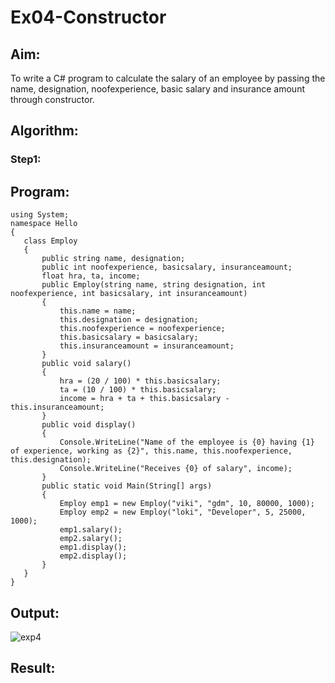 # Ex04-Constructor
## Aim:
 To write a C# program to calculate the salary of an employee by passing the name, designation, noofexperience, basic salary and insurance amount through constructor.
 
 ## Algorithm:
 ### Step1:
 
 
 
 ## Program:
 ```
 using System;
namespace Hello
{
    class Employ
    {
        public string name, designation;
        public int noofexperience, basicsalary, insuranceamount;
        float hra, ta, income;
        public Employ(string name, string designation, int noofexperience, int basicsalary, int insuranceamount)
        {
            this.name = name;
            this.designation = designation;
            this.noofexperience = noofexperience;
            this.basicsalary = basicsalary;
            this.insuranceamount = insuranceamount;
        }
        public void salary()
        {
            hra = (20 / 100) * this.basicsalary;
            ta = (10 / 100) * this.basicsalary;
            income = hra + ta + this.basicsalary - this.insuranceamount;
        }
        public void display()
        {
            Console.WriteLine("Name of the employee is {0} having {1} of experience, working as {2}", this.name, this.noofexperience, this.designation);
            Console.WriteLine("Receives {0} of salary", income);
        }
        public static void Main(String[] args)
        {
            Employ emp1 = new Employ("viki", "gdm", 10, 80000, 1000);
            Employ emp2 = new Employ("loki", "Developer", 5, 25000, 1000);
            emp1.salary();
            emp2.salary();
            emp1.display();
            emp2.display();
        }
    }
}
 ```
 
 ## Output:
 
 ![exp4](https://user-images.githubusercontent.com/77089276/190057914-14017912-b609-44aa-8de4-7124825762c0.PNG)

 
 ## Result:
